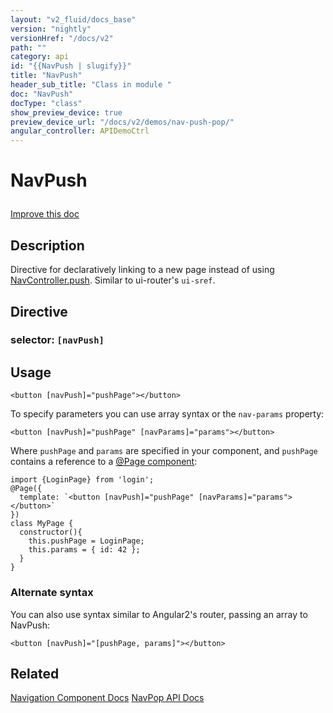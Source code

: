 ```yaml
---
layout: "v2_fluid/docs_base"
version: "nightly"
versionHref: "/docs/v2"
path: ""
category: api
id: "{{NavPush | slugify}}"
title: "NavPush"
header_sub_title: "Class in module "
doc: "NavPush"
docType: "class"
show_preview_device: true
preview_device_url: "/docs/v2/demos/nav-push-pop/"
angular_controller: APIDemoCtrl 
---
```










<h1 class="api-title">


NavPush






</h1>

<a class="improve-component-docs" href='http://github.com/driftyco/ionic2/edit/master/ionic/components/nav/nav-push.ts#L2'>
Improve this doc
</a> 






<!-- description -->
<h2>Description</h2>

<p>Directive for declaratively linking to a new page instead of using
<a href='../NavController/#push'>NavController.push</a>. Similar to ui-router&#39;s <code>ui-sref</code>.</p>


<h2>Directive</h2>
<h3>selector: <code>[navPush]</code></h3>
<!-- @usage tag -->

<h2>Usage</h2>

<pre><code class="lang-html">&lt;button [navPush]=&quot;pushPage&quot;&gt;&lt;/button&gt;
</code></pre>
<p>To specify parameters you can use array syntax or the <code>nav-params</code> property:</p>
<pre><code class="lang-html">&lt;button [navPush]=&quot;pushPage&quot; [navParams]=&quot;params&quot;&gt;&lt;/button&gt;
</code></pre>
<p>Where <code>pushPage</code> and <code>params</code> are specified in your component, and <code>pushPage</code>
contains a reference to a <a href="../../../config/Page/">@Page component</a>:</p>
<pre><code class="lang-ts">import {LoginPage} from &#39;login&#39;;
@Page({
  template: `&lt;button [navPush]=&quot;pushPage&quot; [navParams]=&quot;params&quot;&gt;&lt;/button&gt;`
})
class MyPage {
  constructor(){
    this.pushPage = LoginPage;
    this.params = { id: 42 };
  }
}
</code></pre>
<h3 id="alternate-syntax">Alternate syntax</h3>
<p>You can also use syntax similar to Angular2&#39;s router, passing an array to
NavPush:</p>
<pre><code class="lang-html">&lt;button [navPush]=&quot;[pushPage, params]&quot;&gt;&lt;/button&gt;
</code></pre>




<!-- @property tags -->


<!-- methods on the class --><!-- related link -->

<h2>Related</h2>

<a href='/docs/v2/components#navigation'>Navigation Component Docs</a>
<a href='../NavPop'>NavPop API Docs</a><!-- end content block -->


<!-- end body block -->

